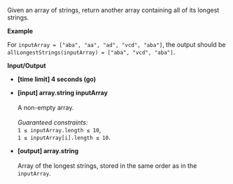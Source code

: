 Given an array of strings, return another array containing all of its longest strings.

__Example__

For `inputArray = ["aba", "aa", "ad", "vcd", "aba"]`, the output should be  
`allLongestStrings(inputArray) = ["aba", "vcd", "aba"]`.

__Input/Output__

* __[time limit] 4 seconds (go)__
* __[input] array.string inputArray__<br /> <br />A non-empty array.<br /><br />_Guaranteed constraints:_<br />`1 ≤ inputArray.length ≤ 10`,<br />`1 ≤ inputArray[i].length ≤ 10`.

* __[output] array.string__<br /><br />Array of the longest strings, stored in the same order as in the `inputArray`.
